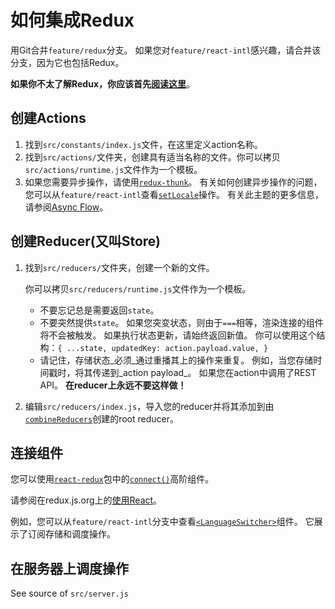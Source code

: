 # 如何集成Redux
用Git合并`feature/redux`分支。 如果您对`feature/react-intl`感兴趣，请合并该分支，因为它也包括Redux。

**如果你不太了解Redux，你应该首先[阅读这里](http://redux.js.org/docs/basics/index.html)**。

## 创建Actions

1. 找到`src/constants/index.js`文件，在这里定义action名称。
2. 找到`src/actions/`文件夹，创建具有适当名称的文件。你可以拷贝`src/actions/runtime.js`文件作为一个模板。
3. 如果您需要异步操作，请使用[`redux-thunk`](https://github.com/gaearon/redux-thunk#readme)。 有关如何创建异步操作的问题，您可以从`feature/react-intl`查看[`setLocale`](https://github.com/kriasoft/react-starter-kit/blob/feature/react-intl/src/actions/intl.js)操作。 有关此主题的更多信息，请参阅[Async Flow](http://redux.js.org/docs/advanced/AsyncFlow.html)。


## 创建Reducer(又叫Store)
1. 找到`src/reducers/`文件夹，创建一个新的文件。

    你可以拷贝`src/reducers/runtime.js`文件作为一个模板。
    * 不要忘记总是需要返回`state`。
    * 不要突然提供`state`。 如果您突变状态，则由于`===`相等，渲染连接的组件将不会被触发。 如果执行状态更新，请始终返回新值。 你可以使用这个结构：`{ ...state, updatedKey: action.payload.value, }`
    * 请记住，存储状态_必须_通过重播其上的操作来重复。 例如，当您存储时间戳时，将其传递到_action payload_。 如果您在action中调用了REST API。 **在reducer上永远不要这样做！**
2. 编辑`src/reducers/index.js`，导入您的reducer并将其添加到由[`combineReducers`](http://redux.js.org/docs/api/combineReducers.html)创建的root reducer。

## 连接组件
您可以使用[`react-redux`](https://github.com/reactjs/react-redux#readme)包中的[`connect()`](https://github.com/reactjs/react-redux/blob/master/docs/api.md#connectmapstatetoprops-mapdispatchtoprops-mergeprops-options)高阶组件。

请参阅在redux.js.org上的[使用React](http://redux.js.org/docs/basics/UsageWithReact.html)。

例如，您可以从`feature/react-intl`分支中查看[`<LanguageSwitcher>`](https://github.com/kriasoft/react-starter-kit/blob/feature/react-intl/src/components/LanguageSwitcher/LanguageSwitcher.js)组件。 它展示了订阅存储和调度操作。

## 在服务器上调度操作
See source of `src/server.js`

